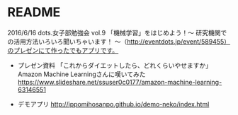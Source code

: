 # README

2016/6/16 dots.女子部勉強会 vol.9 「機械学習」をはじめよう！～ 研究機関での活用方法いろいろ聞いちゃいます！ ～（http://eventdots.jp/event/589455）のプレゼンにて作ったでもアプリです。

* プレゼン資料
「これからダイエットしたら、どれくらいやせますか」Amazon Machine Learningさんに嘆いてみた
https://www.slideshare.net/ssuser0c0177/amazon-machine-learning-63146551

* デモアプリ
http://ippomihosanpo.github.io/demo-neko/index.html
